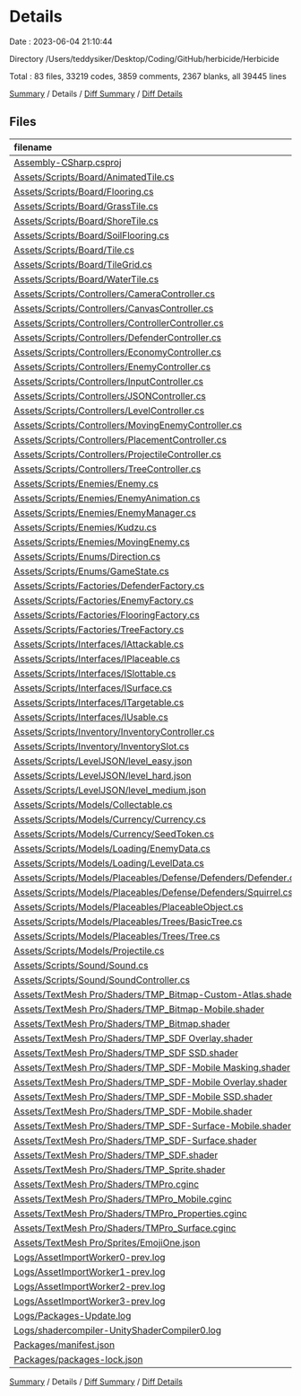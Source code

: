 # Details

Date : 2023-06-04 21:10:44

Directory /Users/teddysiker/Desktop/Coding/GitHub/herbicide/Herbicide

Total : 83 files,  33219 codes, 3859 comments, 2367 blanks, all 39445 lines

[Summary](results.md) / Details / [Diff Summary](diff.md) / [Diff Details](diff-details.md)

## Files
| filename | language | code | comment | blank | total |
| :--- | :--- | ---: | ---: | ---: | ---: |
| [Assembly-CSharp.csproj](/Assembly-CSharp.csproj) | XML | 882 | 7 | 1 | 890 |
| [Assets/Scripts/Board/AnimatedTile.cs](/Assets/Scripts/Board/AnimatedTile.cs) | C# | 31 | 20 | 8 | 59 |
| [Assets/Scripts/Board/Flooring.cs](/Assets/Scripts/Board/Flooring.cs) | C# | 196 | 163 | 54 | 413 |
| [Assets/Scripts/Board/GrassTile.cs](/Assets/Scripts/Board/GrassTile.cs) | C# | 35 | 41 | 11 | 87 |
| [Assets/Scripts/Board/ShoreTile.cs](/Assets/Scripts/Board/ShoreTile.cs) | C# | 20 | 24 | 10 | 54 |
| [Assets/Scripts/Board/SoilFlooring.cs](/Assets/Scripts/Board/SoilFlooring.cs) | C# | 30 | 15 | 5 | 50 |
| [Assets/Scripts/Board/Tile.cs](/Assets/Scripts/Board/Tile.cs) | C# | 300 | 268 | 95 | 663 |
| [Assets/Scripts/Board/TileGrid.cs](/Assets/Scripts/Board/TileGrid.cs) | C# | 586 | 377 | 134 | 1,097 |
| [Assets/Scripts/Board/WaterTile.cs](/Assets/Scripts/Board/WaterTile.cs) | C# | 8 | 9 | 3 | 20 |
| [Assets/Scripts/Controllers/CameraController.cs](/Assets/Scripts/Controllers/CameraController.cs) | C# | 29 | 27 | 8 | 64 |
| [Assets/Scripts/Controllers/CanvasController.cs](/Assets/Scripts/Controllers/CanvasController.cs) | C# | 84 | 67 | 23 | 174 |
| [Assets/Scripts/Controllers/ControllerController.cs](/Assets/Scripts/Controllers/ControllerController.cs) | C# | 89 | 66 | 27 | 182 |
| [Assets/Scripts/Controllers/DefenderController.cs](/Assets/Scripts/Controllers/DefenderController.cs) | C# | 176 | 122 | 44 | 342 |
| [Assets/Scripts/Controllers/EconomyController.cs](/Assets/Scripts/Controllers/EconomyController.cs) | C# | 74 | 55 | 22 | 151 |
| [Assets/Scripts/Controllers/EnemyController.cs](/Assets/Scripts/Controllers/EnemyController.cs) | C# | 157 | 136 | 49 | 342 |
| [Assets/Scripts/Controllers/InputController.cs](/Assets/Scripts/Controllers/InputController.cs) | C# | 160 | 121 | 51 | 332 |
| [Assets/Scripts/Controllers/JSONController.cs](/Assets/Scripts/Controllers/JSONController.cs) | C# | 32 | 25 | 9 | 66 |
| [Assets/Scripts/Controllers/LevelController.cs](/Assets/Scripts/Controllers/LevelController.cs) | C# | 135 | 114 | 48 | 297 |
| [Assets/Scripts/Controllers/MovingEnemyController.cs](/Assets/Scripts/Controllers/MovingEnemyController.cs) | C# | 102 | 60 | 26 | 188 |
| [Assets/Scripts/Controllers/PlacementController.cs](/Assets/Scripts/Controllers/PlacementController.cs) | C# | 112 | 78 | 31 | 221 |
| [Assets/Scripts/Controllers/ProjectileController.cs](/Assets/Scripts/Controllers/ProjectileController.cs) | C# | 41 | 30 | 13 | 84 |
| [Assets/Scripts/Controllers/TreeController.cs](/Assets/Scripts/Controllers/TreeController.cs) | C# | 69 | 55 | 19 | 143 |
| [Assets/Scripts/Enemies/Enemy.cs](/Assets/Scripts/Enemies/Enemy.cs) | C# | 296 | 270 | 86 | 652 |
| [Assets/Scripts/Enemies/EnemyAnimation.cs](/Assets/Scripts/Enemies/EnemyAnimation.cs) | C# | 154 | 119 | 36 | 309 |
| [Assets/Scripts/Enemies/EnemyManager.cs](/Assets/Scripts/Enemies/EnemyManager.cs) | C# | 74 | 59 | 20 | 153 |
| [Assets/Scripts/Enemies/Kudzu.cs](/Assets/Scripts/Enemies/Kudzu.cs) | C# | 117 | 83 | 30 | 230 |
| [Assets/Scripts/Enemies/MovingEnemy.cs](/Assets/Scripts/Enemies/MovingEnemy.cs) | C# | 45 | 29 | 12 | 86 |
| [Assets/Scripts/Enums/Direction.cs](/Assets/Scripts/Enums/Direction.cs) | C# | 7 | 4 | 2 | 13 |
| [Assets/Scripts/Enums/GameState.cs](/Assets/Scripts/Enums/GameState.cs) | C# | 8 | 3 | 1 | 12 |
| [Assets/Scripts/Factories/DefenderFactory.cs](/Assets/Scripts/Factories/DefenderFactory.cs) | C# | 41 | 43 | 14 | 98 |
| [Assets/Scripts/Factories/EnemyFactory.cs](/Assets/Scripts/Factories/EnemyFactory.cs) | C# | 53 | 30 | 11 | 94 |
| [Assets/Scripts/Factories/FlooringFactory.cs](/Assets/Scripts/Factories/FlooringFactory.cs) | C# | 30 | 30 | 11 | 71 |
| [Assets/Scripts/Factories/TreeFactory.cs](/Assets/Scripts/Factories/TreeFactory.cs) | C# | 41 | 43 | 17 | 101 |
| [Assets/Scripts/Interfaces/IAttackable.cs](/Assets/Scripts/Interfaces/IAttackable.cs) | C# | 23 | 67 | 18 | 108 |
| [Assets/Scripts/Interfaces/IPlaceable.cs](/Assets/Scripts/Interfaces/IPlaceable.cs) | C# | 8 | 15 | 6 | 29 |
| [Assets/Scripts/Interfaces/ISlottable.cs](/Assets/Scripts/Interfaces/ISlottable.cs) | C# | 9 | 20 | 8 | 37 |
| [Assets/Scripts/Interfaces/ISurface.cs](/Assets/Scripts/Interfaces/ISurface.cs) | C# | 24 | 105 | 20 | 149 |
| [Assets/Scripts/Interfaces/ITargetable.cs](/Assets/Scripts/Interfaces/ITargetable.cs) | C# | 21 | 56 | 16 | 93 |
| [Assets/Scripts/Interfaces/IUsable.cs](/Assets/Scripts/Interfaces/IUsable.cs) | C# | 6 | 5 | 2 | 13 |
| [Assets/Scripts/Inventory/InventoryController.cs](/Assets/Scripts/Inventory/InventoryController.cs) | C# | 93 | 73 | 25 | 191 |
| [Assets/Scripts/Inventory/InventorySlot.cs](/Assets/Scripts/Inventory/InventorySlot.cs) | C# | 69 | 67 | 22 | 158 |
| [Assets/Scripts/LevelJSON/level_easy.json](/Assets/Scripts/LevelJSON/level_easy.json) | JSON | 22 | 0 | 0 | 22 |
| [Assets/Scripts/LevelJSON/level_hard.json](/Assets/Scripts/LevelJSON/level_hard.json) | JSON | 148 | 0 | 0 | 148 |
| [Assets/Scripts/LevelJSON/level_medium.json](/Assets/Scripts/LevelJSON/level_medium.json) | JSON | 0 | 0 | 1 | 1 |
| [Assets/Scripts/Models/Collectable.cs](/Assets/Scripts/Models/Collectable.cs) | C# | 8 | 10 | 3 | 21 |
| [Assets/Scripts/Models/Currency/Currency.cs](/Assets/Scripts/Models/Currency/Currency.cs) | C# | 39 | 38 | 13 | 90 |
| [Assets/Scripts/Models/Currency/SeedToken.cs](/Assets/Scripts/Models/Currency/SeedToken.cs) | C# | 7 | 6 | 2 | 15 |
| [Assets/Scripts/Models/Loading/EnemyData.cs](/Assets/Scripts/Models/Loading/EnemyData.cs) | C# | 27 | 26 | 10 | 63 |
| [Assets/Scripts/Models/Loading/LevelData.cs](/Assets/Scripts/Models/Loading/LevelData.cs) | C# | 13 | 10 | 3 | 26 |
| [Assets/Scripts/Models/Placeables/Defense/Defenders/Defender.cs](/Assets/Scripts/Models/Placeables/Defense/Defenders/Defender.cs) | C# | 193 | 215 | 65 | 473 |
| [Assets/Scripts/Models/Placeables/Defense/Defenders/Squirrel.cs](/Assets/Scripts/Models/Placeables/Defense/Defenders/Squirrel.cs) | C# | 31 | 33 | 14 | 78 |
| [Assets/Scripts/Models/Placeables/PlaceableObject.cs](/Assets/Scripts/Models/Placeables/PlaceableObject.cs) | C# | 76 | 96 | 25 | 197 |
| [Assets/Scripts/Models/Placeables/Trees/BasicTree.cs](/Assets/Scripts/Models/Placeables/Trees/BasicTree.cs) | C# | 9 | 12 | 4 | 25 |
| [Assets/Scripts/Models/Placeables/Trees/Tree.cs](/Assets/Scripts/Models/Placeables/Trees/Tree.cs) | C# | 228 | 218 | 63 | 509 |
| [Assets/Scripts/Models/Projectile.cs](/Assets/Scripts/Models/Projectile.cs) | C# | 52 | 57 | 17 | 126 |
| [Assets/Scripts/Sound/Sound.cs](/Assets/Scripts/Sound/Sound.cs) | C# | 25 | 27 | 7 | 59 |
| [Assets/Scripts/Sound/SoundController.cs](/Assets/Scripts/Sound/SoundController.cs) | C# | 38 | 28 | 10 | 76 |
| [Assets/TextMesh Pro/Shaders/TMP_Bitmap-Custom-Atlas.shader](/Assets/TextMesh%20Pro/Shaders/TMP_Bitmap-Custom-Atlas.shader) | ShaderLab | 109 | 2 | 33 | 144 |
| [Assets/TextMesh Pro/Shaders/TMP_Bitmap-Mobile.shader](/Assets/TextMesh%20Pro/Shaders/TMP_Bitmap-Mobile.shader) | ShaderLab | 112 | 3 | 31 | 146 |
| [Assets/TextMesh Pro/Shaders/TMP_Bitmap.shader](/Assets/TextMesh%20Pro/Shaders/TMP_Bitmap.shader) | ShaderLab | 109 | 2 | 33 | 144 |
| [Assets/TextMesh Pro/Shaders/TMP_SDF Overlay.shader](/Assets/TextMesh%20Pro/Shaders/TMP_SDF%20Overlay.shader) | ShaderLab | 243 | 4 | 71 | 318 |
| [Assets/TextMesh Pro/Shaders/TMP_SDF SSD.shader](/Assets/TextMesh%20Pro/Shaders/TMP_SDF%20SSD.shader) | ShaderLab | 241 | 4 | 66 | 311 |
| [Assets/TextMesh Pro/Shaders/TMP_SDF-Mobile Masking.shader](/Assets/TextMesh%20Pro/Shaders/TMP_SDF-Mobile%20Masking.shader) | ShaderLab | 188 | 10 | 50 | 248 |
| [Assets/TextMesh Pro/Shaders/TMP_SDF-Mobile Overlay.shader](/Assets/TextMesh%20Pro/Shaders/TMP_SDF-Mobile%20Overlay.shader) | ShaderLab | 183 | 8 | 50 | 241 |
| [Assets/TextMesh Pro/Shaders/TMP_SDF-Mobile SSD.shader](/Assets/TextMesh%20Pro/Shaders/TMP_SDF-Mobile%20SSD.shader) | ShaderLab | 82 | 4 | 21 | 107 |
| [Assets/TextMesh Pro/Shaders/TMP_SDF-Mobile.shader](/Assets/TextMesh%20Pro/Shaders/TMP_SDF-Mobile.shader) | ShaderLab | 183 | 8 | 50 | 241 |
| [Assets/TextMesh Pro/Shaders/TMP_SDF-Surface-Mobile.shader](/Assets/TextMesh%20Pro/Shaders/TMP_SDF-Surface-Mobile.shader) | ShaderLab | 103 | 8 | 28 | 139 |
| [Assets/TextMesh Pro/Shaders/TMP_SDF-Surface.shader](/Assets/TextMesh%20Pro/Shaders/TMP_SDF-Surface.shader) | ShaderLab | 122 | 4 | 33 | 159 |
| [Assets/TextMesh Pro/Shaders/TMP_SDF.shader](/Assets/TextMesh%20Pro/Shaders/TMP_SDF.shader) | ShaderLab | 243 | 4 | 71 | 318 |
| [Assets/TextMesh Pro/Shaders/TMP_Sprite.shader](/Assets/TextMesh%20Pro/Shaders/TMP_Sprite.shader) | ShaderLab | 97 | 0 | 20 | 117 |
| [Assets/TextMesh Pro/Shaders/TMPro.cginc](/Assets/TextMesh%20Pro/Shaders/TMPro.cginc) | HLSL | 63 | 2 | 20 | 85 |
| [Assets/TextMesh Pro/Shaders/TMPro_Mobile.cginc](/Assets/TextMesh%20Pro/Shaders/TMPro_Mobile.cginc) | HLSL | 122 | 2 | 34 | 158 |
| [Assets/TextMesh Pro/Shaders/TMPro_Properties.cginc](/Assets/TextMesh%20Pro/Shaders/TMPro_Properties.cginc) | HLSL | 62 | 10 | 14 | 86 |
| [Assets/TextMesh Pro/Shaders/TMPro_Surface.cginc](/Assets/TextMesh%20Pro/Shaders/TMPro_Surface.cginc) | HLSL | 76 | 7 | 19 | 102 |
| [Assets/TextMesh Pro/Sprites/EmojiOne.json](/Assets/TextMesh%20Pro/Sprites/EmojiOne.json) | JSON | 155 | 0 | 2 | 157 |
| [Logs/AssetImportWorker0-prev.log](/Logs/AssetImportWorker0-prev.log) | ApexLog | 7,484 | 0 | 127 | 7,611 |
| [Logs/AssetImportWorker1-prev.log](/Logs/AssetImportWorker1-prev.log) | ApexLog | 7,322 | 0 | 127 | 7,449 |
| [Logs/AssetImportWorker2-prev.log](/Logs/AssetImportWorker2-prev.log) | ApexLog | 5,003 | 0 | 87 | 5,090 |
| [Logs/AssetImportWorker3-prev.log](/Logs/AssetImportWorker3-prev.log) | ApexLog | 4,961 | 0 | 87 | 5,048 |
| [Logs/Packages-Update.log](/Logs/Packages-Update.log) | ApexLog | 43 | 0 | 4 | 47 |
| [Logs/shadercompiler-UnityShaderCompiler0.log](/Logs/shadercompiler-UnityShaderCompiler0.log) | ApexLog | 2 | 0 | 2 | 4 |
| [Packages/manifest.json](/Packages/manifest.json) | JSON | 45 | 0 | 1 | 46 |
| [Packages/packages-lock.json](/Packages/packages-lock.json) | JSON | 483 | 0 | 1 | 484 |

[Summary](results.md) / Details / [Diff Summary](diff.md) / [Diff Details](diff-details.md)